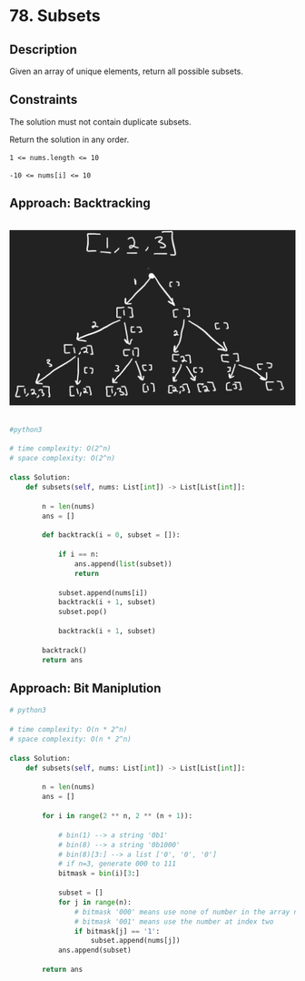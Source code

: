 # 78. Subsets

## Description

Given an array of unique elements, return all possible subsets.

## Constraints

The solution must not contain duplicate subsets.

Return the solution in any order.

`1 <= nums.length <= 10`

`-10 <= nums[i] <= 10`

## Approach: Backtracking

<br/>
<img src="./../../../images/78-image-1.png"/><br/>
<br/>

```python
#python3

# time complexity: O(2^n)
# space complexity: O(2^n)

class Solution:
    def subsets(self, nums: List[int]) -> List[List[int]]:

        n = len(nums)
        ans = []

        def backtrack(i = 0, subset = []):

            if i == n:
                ans.append(list(subset))
                return

            subset.append(nums[i])
            backtrack(i + 1, subset)
            subset.pop()

            backtrack(i + 1, subset)

        backtrack()
        return ans
```

## Approach: Bit Maniplution

```python
# python3

# time complexity: O(n * 2^n)
# space complexity: O(n * 2^n)

class Solution:
    def subsets(self, nums: List[int]) -> List[List[int]]:
        
        n = len(nums)
        ans = []

        for i in range(2 ** n, 2 ** (n + 1)):

            # bin(1) --> a string '0b1'
            # bin(8) --> a string '0b1000'
            # bin(8)[3:] --> a list ['0', '0', '0']
            # if n=3, generate 000 to 111
            bitmask = bin(i)[3:]

            subset = []
            for j in range(n):
                # bitmask '000' means use none of number in the array nums
                # bitmask '001' means use the number at index two
                if bitmask[j] == '1':
                    subset.append(nums[j])
            ans.append(subset)

        return ans
```